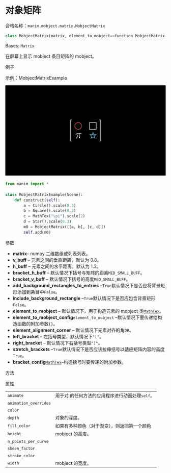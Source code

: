# 对象矩阵

合格名称：`manim.mobject.matrix.MobjectMatrix`


```py
class MobjectMatrix(matrix, element_to_mobject=<function MobjectMatrix.<lambda>>, **kwargs)
```

Bases: `Matrix`

在屏幕上显示 mobject 条目矩阵的 mobject。

例子

示例：MobjectMatrixExample 

![MobjectMatrixExample-1.png](../static/MobjectMatrixExample-1.png)

```py
from manim import *

class MobjectMatrixExample(Scene):
    def construct(self):
        a = Circle().scale(0.3)
        b = Square().scale(0.3)
        c = MathTex("\pi").scale(2)
        d = Star().scale(0.3)
        m0 = MobjectMatrix([[a, b], [c, d]])
        self.add(m0)
```


参数

- **matrix**– numpy 二维数组或列表列表。
- **v_buff** – 元素之间的垂直距离，默认为 0.8。
- **h_buff** – 元素之间的水平距离，默认为 1.3。
- **bracket_h_buff** – 默认情况下括号与矩阵的距离`MED_SMALL_BUFF`。
- **bracket_v_buff** – 默认情况下括号的高度`MED_SMALL_BUFF`。
- **add_background_rectangles_to_entries** –`True`默认情况下是否应将背景矩形添加到条目中`False`。
- **include_background_rectangle** –`True`默认情况下是否应包含背景矩形`False`。
- **element_to_mobject** – 默认情况下，用于构造元素的 mobject 类[`MathTex`]()。
- **element_to_mobject_config**`element_to_mobject` –默认情况下要传递给构造函数的附加参数`{}`。
- **element_alignment_corner** – 默认情况下元素对齐的角`DR`。
- **left_bracket** – 左括号类型，默认情况下`"["`。
- **right_bracket** – 默认情况下右括号类型`"]"`。
- **stretch_brackets** –`True`默认情况下是否应该拉伸括号以适应矩阵内容的高度`True`。
- **bracket_config**[`MathTex`]()–构造括号时要传递的附加参数。


方法


属性

|||
|-|-|
`animate`|用于对 的任何方法的应用程序进行动画处理`self`。
`animation_overrides`|
`color`|
`depth`|对象的深度。
`fill_color`|如果有多种颜色（对于渐变），则返回第一个颜色
`height`|mobject 的高度。
`n_points_per_curve`|
`sheen_factor`|
`stroke_color`|
`width`|mobject 的宽度。
